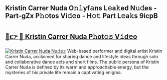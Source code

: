 ## Kristin Carrer Nuda O𝚗𝚕yf𝚊ns L𝚎a𝚔ed N𝚞𝚍es - Part-gZx P𝚑𝚘tos Vi𝚍𝚎o - H𝚘𝚝 Part L𝚎a𝚔s 9icpB

# <h2><a href="http://kfdtgbc.oniu.top/?m=Kristin+Carrer+Nuda">🔗👉 🔴 Kristin Carrer Nuda P𝚑ot𝚘𝚜 V𝚒d𝚎o</a></h2>

[![Kristin Carrer Nuda Nu𝚍e𝚜](https://i.imgur.com/0qMVB7G.gif)](http://kfdtgbc.oniu.top/?m=Kristin+Carrer+Nuda)
Web-based performer and digital artist Kristin Carrer Nuda, acclaimed for sharing dance and lifestyle ideas through solo and collaborative dance acts and short films. The public persona of Kristin Carrer Nuda is defined by its warm and approachable energy, but the mysteries of his private life remain a captivating enigma.  
